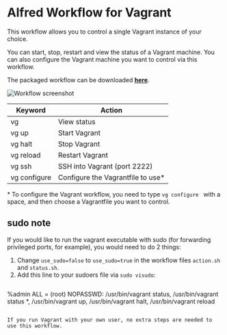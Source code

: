 # Alfred Workflow for Vagrant

This workflow allows you to control a single Vagrant instance of your choice.

You can start, stop, restart and view the status of a Vagrant machine. You can also configure the Vagrant machine you want to control via this workflow.

The packaged workflow can be downloaded [**here**](https://raw.github.com/Bartzy/alfred-vagrant/master/vagrant.alfredworkflow).

![Workflow screenshot](https://raw.github.com/Bartzy/alfred-vagrant/master/screenshot.png "Workflow screenshot")


| Keyword      | Action                            |
| ------------ | --------------------------------- |
| vg           | View status                       |
| vg up        | Start Vagrant                     |
| vg halt      | Stop Vagrant                      |
| vg reload    | Restart Vagrant                   |
| vg ssh       | SSH into Vagrant (port 2222)      |
| vg configure | Configure the Vagrantfile to use* |

\* To configure the Vagrant workflow, you need to type ```vg configure ``` with a space, and then choose a Vagrantfile you want to control.

## sudo note
If you would like to run the vagrant executable with sudo (for forwarding privileged ports, for example), you would need to do 2 things:

1. Change ```use_sudo=false``` to ```use_sudo=true``` in the workflow files ```action.sh``` and ```status.sh```.
2. Add this line to your sudoers file via ```sudo visudo```:
    ```
%admin ALL = (root) NOPASSWD: /usr/bin/vagrant status, /usr/bin/vagrant status *, /usr/bin/vagrant up, /usr/bin/vagrant halt, /usr/bin/vagrant reload
```

If you run Vagrant with your own user, no extra steps are needed to use this workflow.
